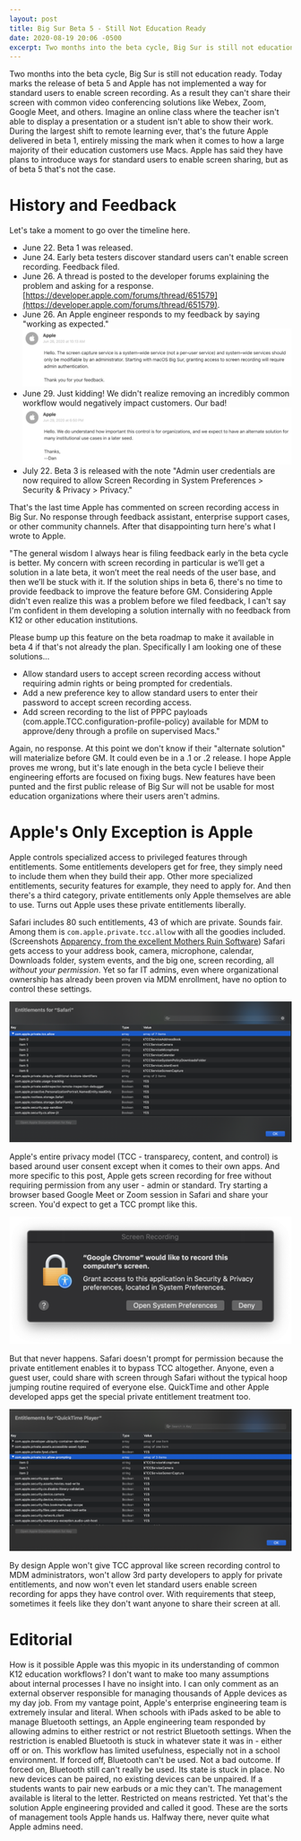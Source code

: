 ```yaml
---
layout: post
title: Big Sur Beta 5 - Still Not Education Ready
date: 2020-08-19 20:06 -0500
excerpt: Two months into the beta cycle, Big Sur is still not education ready. Today marks the release of beta 5 and Apple has not implemented a way for standard users to enable screen recording. As a result they can't share their screen with common video conferencing solutions like Webex, Zoom, Google Meet, and others.
---
```


Two months into the beta cycle, Big Sur is still not education ready. Today marks the release of beta 5 and Apple has not implemented a way for standard users to enable screen recording. As a result they can't share their screen with common video conferencing solutions like Webex, Zoom, Google Meet, and others. Imagine an online class where the teacher isn't able to display a presentation or a student isn't able to show their work. During the largest shift to remote learning ever, that's the future Apple delivered in beta 1, entirely missing the mark when it comes to how a large majority of their education customers use Macs. Apple has said they have plans to introduce ways for standard users to enable screen sharing, but as of beta 5 that's not the case.

# History and Feedback
Let's take a moment to go over the timeline here.

- June 22. Beta 1 was released.
- June 24. Early beta testers discover standard users can't enable screen recording. Feedback filed.
- June 26. A thread is posted to the developer forums explaining the problem and asking for a response. [https://developer.apple.com/forums/thread/651579](https://developer.apple.com/forums/thread/651579).
- June 26. An Apple engineer responds to my feedback by saying "working as expected."
![Feedback Assistant](/images/sharing_fa1.png)
- June 29. Just kidding! We didn't realize removing an incredibly common workflow would negatively impact customers. Our bad!
![Feedback Assistant](/images/sharing_fa2.png)
- July 22. Beta 3 is released with the note "Admin user credentials are now required to allow Screen Recording in System Preferences > Security & Privacy > Privacy."

That's the last time Apple has commented on screen recording access in Big Sur. No response through feedback assistant, enterprise support cases, or other community channels. After that disappointing turn here's what I wrote to Apple.

"The general wisdom I always hear is filing feedback early in the beta cycle is better. My concern with screen recording in particular is we’ll get a solution in a late beta, it won’t meet the real needs of the user base, and then we’ll be stuck with it. If the solution ships in beta 6, there's no time to provide feedback to improve the feature before GM. Considering Apple didn't even realize this was a problem before we filed feedback, I can't say I'm confident in them developing a solution internally with no feedback from K12 or other education institutions.

Please bump up this feature on the beta roadmap to make it available in beta 4 if that's not already the plan. Specifically I am looking one of these solutions...

- Allow standard users to accept screen recording access without requiring admin rights or being prompted for credentials.
- Add a new preference key to allow standard users to enter their password to accept screen recording access.
- Add screen recording to the list of PPPC payloads (com.apple.TCC.configuration-profile-policy) available for MDM to approve/deny through a profile on supervised Macs."

Again, no response. At this point we don't know if their "alternate solution" will materialize before GM. It could even be in a .1 or .2 release. I hope Apple proves me wrong, but it's late enough in the beta cycle I believe their engineering efforts are focused on fixing bugs. New features have been punted and the first public release of Big Sur will not be usable for most education organizations where their users aren't admins. 

# Apple's Only Exception is Apple
Apple controls specialized access to privileged features through entitlements. Some entitlements developers get for free, they simply need to include them when they build their app. Other more specialized entitlements, security features for example, they need to apply for. And then there's a third category, private entitlements only Apple themselves are able to use. Turns out Apple uses these private entitlements liberally.

Safari includes 80 such entitlements, 43 of which are private. Sounds fair. Among them is `com.apple.private.tcc.allow` with all the goodies included. (Screenshots [Apparency, from the excellent Mothers Ruin Software](https://www.mothersruin.com/software/Apparency/)) Safari gets access to your address book, camera, microphone, calendar, Downloads folder, system events, and the big one, screen recording, all _without your permission_. Yet so far IT admins, even where organizational ownership has already been proven via MDM enrollment, have no option to control these settings.

![Safari](/images/safari_entitlements.png)

Apple's entire privacy model (TCC - transparecy, content, and control) is based around user consent except when it comes to their own apps. And more specific to this post, Apple gets screen recording for free without requiring permission from any user - admin or standard. Try starting a browser based Google Meet or Zoom session in Safari and share your screen. You'd expect to get a TCC prompt like this.

![Chrome TCC](/images/tcc_chrome.png)

But that never happens. Safari doesn't prompt for permission because the private entitlement enables it to bypass TCC altogether. Anyone, even a guest user, could share with screen through Safari without the typical hoop jumping routine required of everyone else. QuickTime and other Apple developed apps get the special private entitlement treatment too.

![QuickTime](/images/quicktime_entitlements.png)

By design Apple won't give TCC approval like screen recording control to MDM administrators, won't allow 3rd party developers to apply for private entitlements, and now won't even let standard users enable screen recording for apps they have control over. With requirements that steep, sometimes it feels like they don't want anyone to share their screen at all. 

# Editorial
How is it possible Apple was this myopic in its understanding of common K12 education workflows? I don't want to make too many assumptions about internal processes I have no insight into. I can only comment as an external observer responsible for managing thousands of Apple devices as my day job. From my vantage point, Apple's enterprise engineering team is extremely insular and literal. When schools with iPads asked to be able to manage Bluetooth settings, an Apple engineering team responded by allowing admins to either restrict or not restrict Bluetooth settings. When the restriction is enabled Bluetooth is stuck in whatever state it was in - either off or on. This workflow has limited usefulness, especially not in a school environment. If forced off, Bluetooth can't be used. Not a bad outcome. If forced on, Bluetooth still can't really be used. Its state is stuck in place. No new devices can be paired, no existing devices can be unpaired. If a students wants to pair new earbuds or a mic they can't. The management available is literal to the letter. Restricted on means restricted. Yet that's the solution Apple engineering provided and called it good. These are the sorts of management tools Apple hands us. Halfway there, never quite what Apple admins need.


